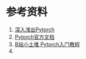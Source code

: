 # 参考资料

1. [深入浅出Pytorch](https://datawhalechina.github.io/thorough-pytorch/index.html)
2. [Pytorch官方文档](https://pytorch.org/tutorials/)
3. [B站小土堆 Pytorch入门教程](https://www.bilibili.com/video/BV1hE411t7RN?spm_id_from=333.337.search-card.all.click&vd_source=5954c7476ab397d7e4f25740fe54aec9)
4. 